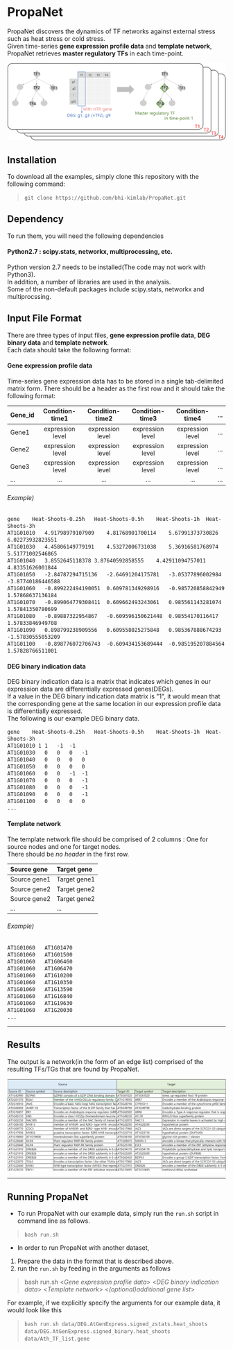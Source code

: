 # PropaNet
PropaNet discovers the dynamics of TF networks against external stress such as heat stress or cold stress.  
Given time-series **gene expression profile data** and **template network**, PropaNet retrieves **master regulatory TFs** in each time-point.

![fig1_Overview](readme/1_overview.png)

## Installation
To download all the examples, simply clone this repository with the following command:
> `git clone https://github.com/bhi-kimlab/PropaNet.git`

## Dependency
To run them, you will need the following dependencies

#### Python2.7 : scipy.stats, networkx, multiprocessing, etc.
Python version 2.7 needs to be installed(The code may not work with Python3).  
In addition, a number of libraries are used in the analysis.  
Some of the non-default packages include scipy.stats, networkx and multiprocssing.

## Input File Format
There are three types of input files, **gene expression profile data**, **DEG binary data** and **template network**.  
Each data should take the following format:
#### Gene expression profile data
Time-series gene expression data has to be stored in a single tab-delimited matrix form.
There should be a header as the first row and it should take the following format:  

| Gene_id | Condition-time1  | Condition-time2  | Condition-time3  | Condition-time4  | ... |
| ------- | :--------------: | :--------------: | :--------------: | :--------------: | :-: |
| Gene1   | expression level | expression level | expression level | expression level | ... |
| Gene2   | expression level | expression level | expression level | expression level | ... |
| Gene3   | expression level | expression level | expression level | expression level | ... |
| ...     | ...              | ...              | ...              | ...              | ... |

###### Example)
```
gene	Heat-Shoots-0.25h	Heat-Shoots-0.5h	Heat-Shoots-1h	Heat-Shoots-3h
AT1G01010	4.91798979107909	4.81768901700114	5.67991373730826	6.02273932823551
AT1G01030	4.45806149779191	4.53272006731038	5.36916581768974	5.51771002546865
AT1G01040	3.8552645118378	3.87640592858555	4.42911094757011	4.83351626001844
AT1G01050	-2.84787294715136	-2.64691204175781	-3.05377896002984	-3.87740186446588
AT1G01060	-0.899222494190051	0.609781349298916	-0.985720858842949	1.57868637136184
AT1G01070	-0.899064779308411	0.609662493243061	0.985561143281074	1.57841350780699
AT1G01080	-0.89887322954867	-0.609596150621448	0.98554170116417	1.57833846949708
AT1G01090	0.898799238909556	0.609558025275848	0.985367888674293	-1.57830555053209
AT1G01100	-0.898776072706743	-0.609434153689444	-0.985195207884564	1.57828766511001
```

#### DEG binary indication data
DEG binary indication data is a matrix that indicates which genes in our expression data are differentially expressed genes(DEGs).  
If a value in the DEG binary indication data matrix is "1", it would mean that the corresponding gene at the same location in our expression profile data is differentially expressed.  
The following is our example DEG binary data.
```
gene	Heat-Shoots-0.25h	Heat-Shoots-0.5h	Heat-Shoots-1h	Heat-Shoots-3h
AT1G01010 1	1	-1	-1
AT1G01030	0	0	0	-1
AT1G01040	0	0	0	0
AT1G01050	0	0	0	0
AT1G01060	0	0	-1	-1
AT1G01070	0	0	0	-1
AT1G01080	0	0	0	-1
AT1G01090	0	0	0	-1
AT1G01100	0	0	0	0
...
```

#### Template network
The template network file should be comprised of 2 columns : One for source nodes and one for target nodes.  
There should be _no header_ in the first row.

| Source gene  | Target gene  |
| :----------- | :----------- |
| Source gene1 | Target gene1 |
| Source gene2 | Target gene2 |
| Source gene2 | Target gene2 |
| ...          | ...          |

###### Example)
```
AT1G01060	AT1G01470
AT1G01060	AT1G01500
AT1G01060	AT1G06460
AT1G01060	AT1G06470
AT1G01060	AT1G10200
AT1G01060	AT1G10350
AT1G01060	AT1G13590
AT1G01060	AT1G16840
AT1G01060	AT1G19630
AT1G01060	AT1G20030
...
```
---
## Results
The output is a network(in the form of an edge list) comprised of the resulting TFs/TGs that are found by PropaNet.

![Output Network](readme/Output.png)

---
## Running PropaNet
* To run PropaNet with our example data, simply run the `run.sh` script in command line as follows.
 > `bash run.sh`

* In order to run PropaNet with another dataset,
 1. Prepare the data in the format that is described above.
 2. run the `run.sh` by feeding in the arguments as follows

 > bash run.sh <_Gene expression profile data_> <_DEG binary indication data_> <_Template network_> <_(optional)additional gene list_>  

 For example, if we explicitly specify the arguments for our example data, it would look like this
 > `bash run.sh data/DEG.AtGenExpress.signed_zstats.heat_shoots data/DEG.AtGenExpress.signed_binary.heat_shoots data/Ath_TF_list.gene`
